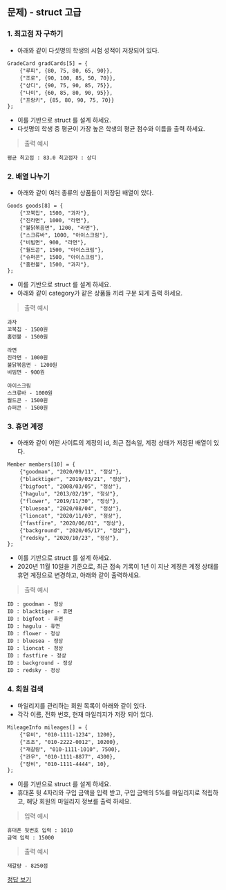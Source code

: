 ## 문제) - struct 고급


### 1. 최고점 자 구하기 

* 아래와 같이 다섯명의 학생의 시험 성적이 저장되어 있다.

```
GradeCard gradCards[5] = {
    {"루피", {80, 75, 80, 65, 90}},
    {"조로", {90, 100, 85, 50, 70}},
    {"상디", {90, 75, 90, 85, 75}},
    {"나미", {60, 85, 80, 90, 95}},
    {"프랑키", {85, 80, 90, 75, 70}}
};
```

* 이를 기반으로 struct 를 설계 하세요. 
* 다섯명의 학생 중 평균이 가장 높은 학생의 평균 점수와 이름을 출력 하세요. 

> 출력 예시 

```
평균 최고점 : 83.0 최고점자 : 상디
```

### 2. 배열 나누기

* 아래와 같이 여러 종류의 상품들이 저장된 배열이 있다. 

```
Goods goods[8] = {
	{"꼬북칩", 1500, "과자"},
	{"진라면", 1000, "라면"},
	{"불닭볶음면", 1200, "라면"},
	{"스크류바", 1000, "아이스크림"},
	{"비빔면", 900, "라면"},
	{"월드콘", 1500, "아이스크림"},
	{"슈퍼콘", 1500, "아이스크림"},
	{"홈런볼", 1500, "과자"},
};
```

* 이를 기반으로 struct 를 설계 하세요. 
* 아래와 같이 category가 같은 상품들 끼리 구분 되게 출력 하세요.

> 출력 예시 

```
과자
꼬북칩 - 1500원
홈런볼 - 1500원

라면
진라면 - 1000원
불닭볶음면 - 1200원
비빔면 - 900원

아이스크림
스크류바 - 1000원
월드콘 - 1500원
슈퍼콘 - 1500원
```

### 3. 휴면 계정
* 아래와 같이 어떤 사이트의 계정의 id, 최근 접속일, 계정 상태가 저장된 배열이 있다. 

```
Member members[10] = {
    {"goodman", "2020/09/11", "정상"},
    {"blacktiger", "2019/03/21", "정상"},
    {"bigfoot", "2008/03/05", "정상"},
    {"hagulu", "2013/02/19", "정상"},
    {"flower", "2019/11/30", "정상"},
    {"bluesea", "2020/08/04", "정상"},
    {"lioncat", "2020/11/03", "정상"},
    {"fastfire", "2020/06/01", "정상"},
    {"background", "2020/05/17", "정상"},
    {"redsky", "2020/10/23", "정상"},
};
```


* 이를 기반으로 struct 를 설계 하세요. 
* 2020년 11월 10일을 기준으로, 최근 접속 기록이 1년 이 지난 계정은 계정 상태를 휴면 계정으로 변경하고, 아래와 같이 출력하세요.   

> 출력 예시 

```
ID : goodman - 정상
ID : blacktiger - 휴면
ID : bigfoot - 휴면
ID : hagulu - 휴면
ID : flower - 정상
ID : bluesea - 정상
ID : lioncat - 정상
ID : fastfire - 정상
ID : background - 정상
ID : redsky - 정상
```

### 4. 회원 검색

* 마일리지를 관리하는 회원 목록이 아래와 같이 있다. 
* 각각 이름, 전화 번호, 현재 마일리지가 저장 되어 있다.

```
MileageInfo mileages[] = {
    {"유비", "010-1111-1234", 1200},
    {"조조", "010-2222-0012", 10200},
    {"재갈량", "010-1111-1010", 7500},
    {"관우", "010-1111-8877", 4300},
    {"장비", "010-1111-4444", 10},
};
```

* 이를 기반으로 struct 를 설계 하세요. 
* 휴대폰 뒷 4자리와 구입 금액을 입력 받고, 구입 금액의 5%를 마일리지로 적립하고, 해당 회원의 마일리지 정보를 출력 하세요.

> 입력 예시 

```
휴대폰 뒷번호 입력 : 1010
금액 입력 : 15000
```

> 출력 예시 

```
재갈량 - 8250점
```



[정답 보기](test01.c)

